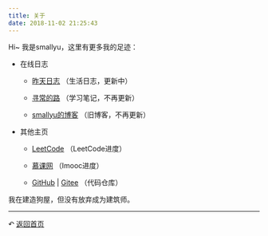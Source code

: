 ```yaml
---
title: 关于
date: 2018-11-02 21:25:43
---
```


Hi~ 我是smallyu，这里有更多我的足迹：

- 在线日志

    - [昨天日志](https://www.yuque.com/smallyu/daily) （生活日志，更新中）

    - [寻常的路](https://www.yuque.com/smallyu/summary) （学习笔记，不再更新）

    - [smallyu的博客](http://oldblog.smallyu.net/) （旧博客，不再更新）

- 其他主页

    - [LeetCode](https://leetcode-cn.com/smallyu/) （LeetCode进度）

    - [慕课网](https://www.imooc.com/u/2408442) （Imooc进度）

    - [GitHub](https://github.com/smallyunet/) | [Gitee](https://gitee.com/smallyunet) （代码仓库）

我在建造狗屋，但没有放弃成为建筑师。

---

↶ [返回首页](/) 